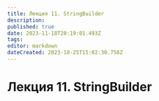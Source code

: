 ```yaml
---
title: Лекция 11. StringBuilder
description: 
published: true
date: 2023-11-18T20:19:01.493Z
tags: 
editor: markdown
dateCreated: 2023-10-25T15:02:30.758Z
---
```


# Лекция 11. StringBuilder

